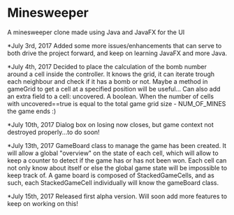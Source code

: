 # Minesweeper
A minesweeper clone made using Java and JavaFX for the UI

*July 3rd, 2017
  Added some more issues/enhancements that can serve to both drive the project forward, and keep on learning JavaFX and more    Java.

*July 4th, 2017
  Decided to place the calculation of the bomb number around a cell inside the controller. It knows the grid, it can iterate trough each neighbour and check if it has a bomb or not. Maybe a method in gameGrid to get a cell at a specified position will be useful...
Can also add an extra field to a cell: uncovered. A boolean. When the number of cells with uncovered==true is equal to the total game grid size - NUM_OF_MINES the game ends :)

*July 10th, 2017
  Dialog box on losing now closes, but game context not destroyed properly...to do soon!
  
*July 13th, 2017
  GameBoard class to manage the game has been created. It will allow a global "overview" on the state of each cell, which will allow to keep a counter to detect if the game has or has not been won. Each cell can not only know about itself or else the global game state will be impossible to keep track of. A game board is composed of StackedGameCells, and as such, each StackedGameCell individually will know the gameBoard class.
  
*July 15th, 2017
  Released first alpha version. Will soon add more features to keep on working on this!
